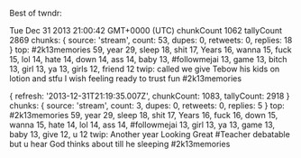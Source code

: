 Best of twndr:

Tue Dec 31 2013 21:00:42 GMT+0000 (UTC) chunkCount 1062 tallyCount 2869
chunks: { source: 'stream', count: 53, dupes: 0, retweets: 0, replies: 18 }
top: #2k13memories 59, year 29, sleep 18, shit 17, Years 16, wanna 15, fuck 15, lol 14, hate 14, down 14, ass 14, baby 13, #followmejai 13, game 13, bitch 13, girl 13, ya 13, girls 12, friend 12
twip: called we give Tebow his kids on lotion and stfu I wish feeling ready to trust fun #2k13memories

{ refresh: '2013-12-31T21:19:35.007Z',
  chunkCount: 1083,
    tallyCount: 2918 }
    chunks: { source: 'stream', count: 3, dupes: 0, retweets: 0, replies: 5 }
    top: #2k13memories 59, year 29, sleep 18, shit 17, Years 16, fuck 16, down 15, wanna 15, hate 14, lol 14, ass 14, #followmejai 13, girl 13, ya 13, game 13, baby 13, give 12, u 12
    twip: Another year Looking Great #Teacher debatable but u hear God thinks about till he sleeping #2k13memories
